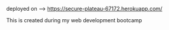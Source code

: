 deployed on --> https://secure-plateau-67172.herokuapp.com/

This is created during my web development bootcamp
